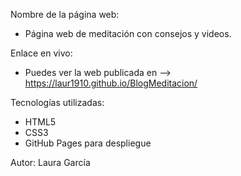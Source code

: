 Nombre de la página web:
- Página web de meditación con consejos y videos.

Enlace en vivo:
- Puedes ver la web publicada en --> https://laur1910.github.io/BlogMeditacion/

Tecnologías utilizadas:
- HTML5
- CSS3
- GitHub Pages para despliegue

Autor: Laura García
